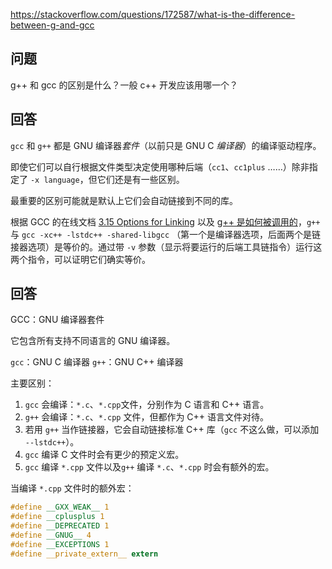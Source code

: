 <https://stackoverflow.com/questions/172587/what-is-the-difference-between-g-and-gcc>

## 问题

g++ 和 gcc 的区别是什么？一般 c++ 开发应该用哪一个？

## 回答

`gcc` 和 `g++` 都是 GNU 编译器*套件*（以前只是 GNU C *编译器*）的编译驱动程序。

即使它们可以自行根据文件类型决定使用哪种后端（`cc1`、`cc1plus` ……）除非指定了 `-x language`，但它们还是有一些区别。

最重要的区别可能就是默认上它们会自动链接到不同的库。

根据 GCC 的在线文档 [3.15 Options for Linking](https://gcc.gnu.org/onlinedocs/gcc/Link-Options.html) 以及 [g++ 是如何被调用的](https://gcc.gnu.org/onlinedocs/gcc/Invoking-G_002b_002b.html)，`g++` 与 `gcc -xc++ -lstdc++ -shared-libgcc` （第一个是编译器选项，后面两个是链接器选项）是等价的。通过带 `-v` 参数（显示将要运行的后端工具链指令）运行这两个指令，可以证明它们确实等价。

## 回答

GCC：GNU 编译器套件

它包含所有支持不同语言的 GNU 编译器。

`gcc`：GNU C 编译器
`g++`：GNU C++ 编译器

主要区别：

1.  `gcc` 会编译：`*.c`、`*.cpp`文件，分别作为 C 语言和 C++ 语言。
2.  `g++` 会编译：`*.c`、`*.cpp` 文件，但都作为 C++ 语言文件对待。
3.  若用 `g++` 当作链接器，它会自动链接标准 C++ 库（`gcc` 不这么做，可以添加 `--lstdc++`）。
4.  `gcc` 编译 C 文件时会有更少的预定义宏。
5.  `gcc` 编译 `*.cpp` 文件以及`g++` 编译 `*.c`、`*.cpp` 时会有额外的宏。

当编译 `*.cpp` 文件时的额外宏：

```c
#define __GXX_WEAK__ 1
#define __cplusplus 1
#define __DEPRECATED 1
#define __GNUG__ 4
#define __EXCEPTIONS 1
#define __private_extern__ extern
```
